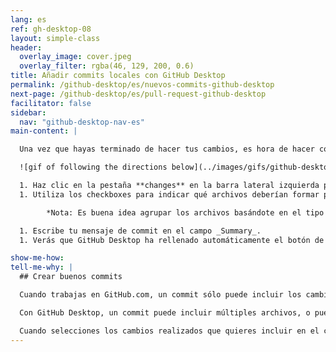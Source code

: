 ```yaml
---
lang: es
ref: gh-desktop-08
layout: simple-class
header:
  overlay_image: cover.jpeg
  overlay_filter: rgba(46, 129, 200, 0.6)
title: Añadir commits locales con GitHub Desktop
permalink: /github-desktop/es/nuevos-commits-github-desktop
next-page: /github-desktop/es/pull-request-github-desktop
facilitator: false
sidebar:
  nav: "github-desktop-nav-es"
main-content: |

  Una vez que hayas terminado de hacer tus cambios, es hora de hacer commit (confirmarlos).

  ![gif of following the directions below](../images/gifs/github-desktop/making-commits-locally.gif)

  1. Haz clic en la pestaña **changes** en la barra lateral izquierda para ver una lista de los archivos que han cambiado o se han añadido desde el último commit.
  1. Utiliza los checkboxes para indicar qué archivos deberían formar parte del commit. En esta actividad, seleccionarás el archivo `index.html`.

        *Nota: Es buena idea agrupar los archivos basándote en el tipo de cambio o el contenido del archivo. Por ejemplo, si has corregido el mismo problema de formato en varios documentos, deberías agruparlos en un único commit.*

  1. Escribe tu mensaje de commit en el campo _Summary_.
  1. Verás que GitHub Desktop ha rellenado automáticamente el botón de commit con el branch actual. Simplemente haz clic en el botón para hacer commit de tus cambios.

show-me-how:
tell-me-why: |
  ## Crear buenos commits

  Cuando trabajas en GitHub.com, un commit sólo puede incluir los cambios que has hecho en un único archivo. Pero cuando trabajas desde la aplicación de escritorio, tienes mucho más control sobre tus commits.

  Con GitHub Desktop, un commit puede incluir múltiples archivos, o puedes seleccionar un cambio específico en un archivo del que te gustaría hacer commit.

  Cuando selecciones los cambios realizados que quieres incluir en el commit, deberías intentar crear lo que nos gusta llamar un **commit atómico**. En otras palabras, cada commit que hagas debería contener cambios que tienen sentido juntos y representan una única unidad de trabajo.
---
```

